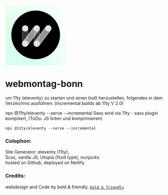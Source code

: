 ![](/icon.png "")  
# webmontag-bonn

um 11ty (eleventy) zu starten und einen built herzustellen, folgendes in dem Verzeichnis ausführen: (incremental builds ab 11ty V 2.0)

npx @11ty/eleventy --serve --incremental
Sass wird via 11ty - sass plugin kompiliert, (ToDo: JS linten und komprimieren)

```
npx @11ty/eleventy --serve --incremental
```


### Colophon:  
Site Generator: eleventy (11ty),  
Scss, vanilla JS, Utopia (fluid type), nunjucks  
hosted on Github, deployed on Netlify  

### Credits:
webdesign and Code by bold & friendly, [`bold & friendly`](https://www.boldandfriendly.de/)
